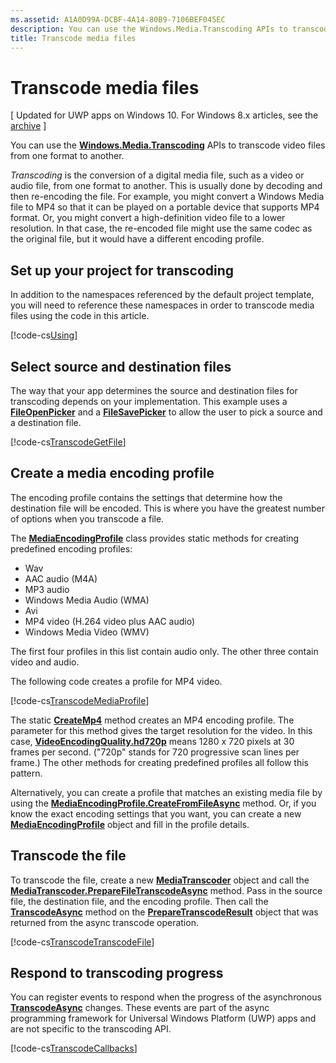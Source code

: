```yaml
---
ms.assetid: A1A0D99A-DCBF-4A14-80B9-7106BEF045EC
description: You can use the Windows.Media.Transcoding APIs to transcode video files from one format to another.
title: Transcode media files
---
```


# Transcode media files

\[ Updated for UWP apps on Windows 10. For Windows 8.x articles, see the [archive](http://go.microsoft.com/fwlink/p/?linkid=619132) \]


You can use the [**Windows.Media.Transcoding**](https://msdn.microsoft.com/library/windows/apps/br207105) APIs to transcode video files from one format to another.

*Transcoding* is the conversion of a digital media file, such as a video or audio file, from one format to another. This is usually done by decoding and then re-encoding the file. For example, you might convert a Windows Media file to MP4 so that it can be played on a portable device that supports MP4 format. Or, you might convert a high-definition video file to a lower resolution. In that case, the re-encoded file might use the same codec as the original file, but it would have a different encoding profile.

## Set up your project for transcoding

In addition to the namespaces referenced by the default project template, you will need to reference these namespaces in order to transcode media files using the code in this article.

[!code-cs[Using](./code/TranscodeWin10/cs/MainPage.xaml.cs#SnippetUsing)]

## Select source and destination files

The way that your app determines the source and destination files for transcoding depends on your implementation. This example uses a [**FileOpenPicker**](https://msdn.microsoft.com/library/windows/apps/br207847) and a [**FileSavePicker**](https://msdn.microsoft.com/library/windows/apps/br207871) to allow the user to pick a source and a destination file.

[!code-cs[TranscodeGetFile](./code/TranscodeWin10/cs/MainPage.xaml.cs#SnippetTranscodeGetFile)]

## Create a media encoding profile

The encoding profile contains the settings that determine how the destination file will be encoded. This is where you have the greatest number of options when you transcode a file.

The [**MediaEncodingProfile**](https://msdn.microsoft.com/library/windows/apps/hh701026) class provides static methods for creating predefined encoding profiles:

-   Wav
-   AAC audio (M4A)
-   MP3 audio
-   Windows Media Audio (WMA)
-   Avi
-   MP4 video (H.264 video plus AAC audio)
-   Windows Media Video (WMV)

The first four profiles in this list contain audio only. The other three contain video and audio.

The following code creates a profile for MP4 video.

[!code-cs[TranscodeMediaProfile](./code/TranscodeWin10/cs/MainPage.xaml.cs#SnippetTranscodeMediaProfile)]

The static [**CreateMp4**](https://msdn.microsoft.com/library/windows/apps/hh701078) method creates an MP4 encoding profile. The parameter for this method gives the target resolution for the video. In this case, [**VideoEncodingQuality.hd720p**](https://msdn.microsoft.com/library/windows/apps/hh701290) means 1280 x 720 pixels at 30 frames per second. ("720p" stands for 720 progressive scan lines per frame.) The other methods for creating predefined profiles all follow this pattern.

Alternatively, you can create a profile that matches an existing media file by using the [**MediaEncodingProfile.CreateFromFileAsync**](https://msdn.microsoft.com/library/windows/apps/hh701047) method. Or, if you know the exact encoding settings that you want, you can create a new [**MediaEncodingProfile**](https://msdn.microsoft.com/library/windows/apps/hh701026) object and fill in the profile details.

## Transcode the file

To transcode the file, create a new [**MediaTranscoder**](https://msdn.microsoft.com/library/windows/apps/br207080) object and call the [**MediaTranscoder.PrepareFileTranscodeAsync**](https://msdn.microsoft.com/library/windows/apps/hh700936) method. Pass in the source file, the destination file, and the encoding profile. Then call the [**TranscodeAsync**](https://msdn.microsoft.com/library/windows/apps/hh700946) method on the [**PrepareTranscodeResult**](https://msdn.microsoft.com/library/windows/apps/hh700941) object that was returned from the async transcode operation.

[!code-cs[TranscodeTranscodeFile](./code/TranscodeWin10/cs/MainPage.xaml.cs#SnippetTranscodeTranscodeFile)]

## Respond to transcoding progress

You can register events to respond when the progress of the asynchronous [**TranscodeAsync**](https://msdn.microsoft.com/library/windows/apps/hh700946) changes. These events are part of the async programming framework for Universal Windows Platform (UWP) apps and are not specific to the transcoding API.

[!code-cs[TranscodeCallbacks](./code/TranscodeWin10/cs/MainPage.xaml.cs#SnippetTranscodeCallbacks)]

 

 






<!--HONumber=Jun16_HO1-->


